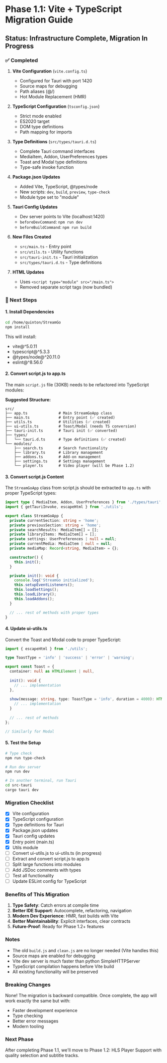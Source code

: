 # Phase 1.1: Vite + TypeScript Migration Guide

## Status: Infrastructure Complete, Migration In Progress

### ✅ Completed

1. **Vite Configuration** (`vite.config.ts`)
   - Configured for Tauri with port 1420
   - Source maps for debugging
   - Path aliases (@/)
   - Hot Module Replacement (HMR)

2. **TypeScript Configuration** (`tsconfig.json`)
   - Strict mode enabled
   - ES2020 target
   - DOM type definitions
   - Path mapping for imports

3. **Type Definitions** (`src/types/tauri.d.ts`)
   - Complete Tauri command interfaces
   - MediaItem, Addon, UserPreferences types
   - Toast and Modal type definitions
   - Type-safe invoke function

4. **Package.json Updates**
   - Added Vite, TypeScript, @types/node
   - New scripts: `dev`, `build`, `preview`, `type-check`
   - Module type set to "module"

5. **Tauri Config Updates**
   - Dev server points to Vite (localhost:1420)
   - `beforeDevCommand`: `npm run dev`
   - `beforeBuildCommand`: `npm run build`

6. **New Files Created**
   - `src/main.ts` - Entry point
   - `src/utils.ts` - Utility functions
   - `src/tauri-init.ts` - Tauri initialization
   - `src/types/tauri.d.ts` - Type definitions

7. **HTML Updates**
   - Uses `<script type="module" src="/main.ts">`
   - Removed separate script tags (now bundled)

### 🚧 Next Steps

#### 1. Install Dependencies

```bash
cd /home/quinton/StreamGo
npm install
```

This will install:
- vite@^5.0.11
- typescript@^5.3.3
- @types/node@^20.11.0
- eslint@^8.56.0

#### 2. Convert script.js to app.ts

The main `script.js` file (30KB) needs to be refactored into TypeScript modules:

**Suggested Structure:**
```
src/
├── app.ts              # Main StreamGoApp class
├── main.ts             # Entry point (✅ created)
├── utils.ts            # Utilities (✅ created)
├── ui-utils.ts         # Toast/Modal (needs TS conversion)
├── tauri-init.ts       # Tauri init (✅ converted)
├── types/
│   └── tauri.d.ts      # Type definitions (✅ created)
└── modules/
    ├── search.ts       # Search functionality
    ├── library.ts      # Library management
    ├── addons.ts       # Add-on management
    ├── settings.ts     # Settings management
    └── player.ts       # Video player (will be Phase 1.2)
```

#### 3. Convert script.js Content

The `StreamGoApp` class from script.js should be extracted to `app.ts` with proper TypeScript types:

```typescript
import type { MediaItem, Addon, UserPreferences } from './types/tauri';
import { getTauriInvoke, escapeHtml } from './utils';

export class StreamGoApp {
  private currentSection: string = 'home';
  private previousSection: string = 'home';
  private searchResults: MediaItem[] = [];
  private libraryItems: MediaItem[] = [];
  private settings: UserPreferences | null = null;
  private currentMedia: MediaItem | null = null;
  private mediaMap: Record<string, MediaItem> = {};

  constructor() {
    this.init();
  }

  private init(): void {
    console.log('StreamGo initialized');
    this.setupEventListeners();
    this.loadSettings();
    this.loadLibrary();
    this.loadAddons();
  }

  // ... rest of methods with proper types
}
```

#### 4. Update ui-utils.ts

Convert the Toast and Modal code to proper TypeScript:

```typescript
import { escapeHtml } from './utils';

type ToastType = 'info' | 'success' | 'error' | 'warning';

export const Toast = {
  container: null as HTMLElement | null,
  
  init(): void {
    // ... implementation
  },
  
  show(message: string, type: ToastType = 'info', duration = 4000): HTMLElement {
    // ... implementation
  }
  
  // ... rest of methods
};

// Similarly for Modal
```

#### 5. Test the Setup

```bash
# Type check
npm run type-check

# Run dev server
npm run dev

# In another terminal, run Tauri
cd src-tauri
cargo tauri dev
```

### Migration Checklist

- [x] Vite configuration
- [x] TypeScript configuration
- [x] Type definitions for Tauri
- [x] Package.json updates
- [x] Tauri config updates
- [x] Entry point (main.ts)
- [x] Utils module
- [ ] Convert ui-utils.js to ui-utils.ts (in progress)
- [ ] Extract and convert script.js to app.ts
- [ ] Split large functions into modules
- [ ] Add JSDoc comments with types
- [ ] Test all functionality
- [ ] Update ESLint config for TypeScript

### Benefits of This Migration

1. **Type Safety**: Catch errors at compile time
2. **Better IDE Support**: Autocomplete, refactoring, navigation
3. **Modern Dev Experience**: HMR, fast builds with Vite
4. **Better Maintainability**: Explicit interfaces, clear contracts
5. **Future-Proof**: Ready for Phase 1.2+ features

### Notes

- The old `build.js` and `clean.js` are no longer needed (Vite handles this)
- Source maps are enabled for debugging
- Vite dev server is much faster than python SimpleHTTPServer
- TypeScript compilation happens before Vite build
- All existing functionality will be preserved

### Breaking Changes

None! The migration is backward compatible. Once complete, the app will work exactly the same but with:
- Faster development experience
- Type checking
- Better error messages
- Modern tooling

### Next Phase

After completing Phase 1.1, we'll move to Phase 1.2: HLS Player Support with quality selection and subtitle tracks.
